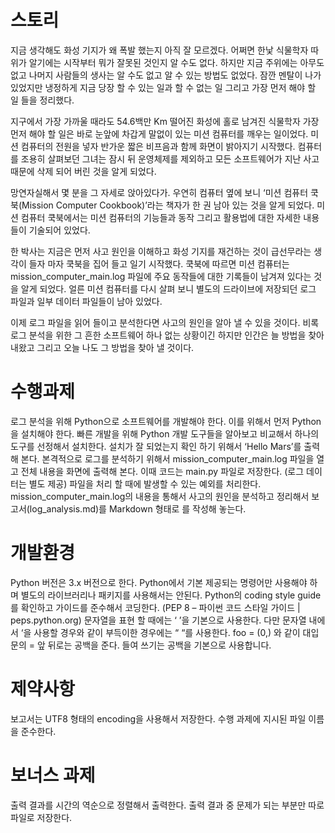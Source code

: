 # 스토리
지금 생각해도 화성 기지가 왜 폭발 했는지 아직 잘 모르겠다. 어쩌면 한낯 식물학자 따위가 알기에는 시작부터 뭐가 잘못된 것인지 알 수도 없다. 하지만 지금 주위에는 아무도 없고 나머지 사람들의 생사는 알 수도 없고 알 수 있는 방법도 없었다. 잠깐 멘탈이 나가 있었지만 냉정하게 지금 당장 할 수 있는 일과 할 수 없는 일 그리고 가장 먼저 해야 할 일 들을 정리했다.

지구에서 가장 가까울 때라도 54.6백만 Km 떨어진 화성에 홀로 남겨진 식물학자 가장 먼저 해야 할 일은 바로 눈앞에 차갑게 말없이 있는 미션 컴퓨터를 깨우는 일이었다. 미션 컴퓨터의 전원을 넣자 반가운 짧은 비프음과 함께 화면이 밝아지기 시작했다. 컴퓨터를 조용히 살펴보던 그녀는 잠시 뒤 운영체제를 제외하고 모든 소프트웨어가 지난 사고 때문에 삭제 되어 버린 것을 알게 되었다.

망연자실해서 몇 분을 그 자세로 앉아있다가. 우연히 컴퓨터 옆에 보니 ‘미션 컴퓨터 쿡북(Mission Computer Cookbook)’라는 책자가 한 권 남아 있는 것을 알게 되었다. 미션 컴퓨터 쿡북에서는 미션 컴퓨터의 기능들과 동작 그리고 활용법에 대한 자세한 내용들이 기술되어 있었다.

한 박사는 지금은 먼저 사고 원인을 이해하고 화성 기지를 재건하는 것이 급선무라는 생각이 들자 마자 쿡북을 집어 들고 일기 시작했다. 쿡북에 따르면 미션 컴퓨터는 mission_computer_main.log 파일에 주요 동작들에 대한 기록들이 남겨져 있다는 것을 알게 되었다. 얼른 미션 컴퓨터를 다시 살펴 보니 별도의 드라이브에 저장되던 로그 파일과 일부 데이터 파일들이 남아 있었다.

이제 로그 파일을 읽어 들이고 분석한다면 사고의 원인을 알아 낼 수 있을 것이다. 비록 로그 분석을 위한 그 흔한 소프트웨어 하나 없는 상황이긴 하지만 인간은 늘 방법을 찾아내왔고 그리고 오늘 나도 그 방법을 찾아 낼 것이다.

# 수행과제
로그 분석을 위해 Python으로 소프트웨어를 개발해야 한다. 이를 위해서 먼저 Python을 설치해야 한다.
빠른 개발을 위해 Python 개발 도구들을 알아보고 비교해서 하나의 도구를 선정해서 설치한다.
설치가 잘 되었는지 확인 하기 위해서 ‘Hello Mars’를 출력해 본다.
본격적으로 로그를 분석하기 위해서 mission_computer_main.log 파일을 열고 전체 내용을 화면에 출력해 본다. 이때 코드는 main.py 파일로 저장한다.
(로그 데이터는 별도 제공)
파일을 처리 할 때에 발생할 수 있는 예외를 처리한다.
mission_computer_main.log의 내용을 통해서 사고의 원인을 분석하고 정리해서 보고서(log_analysis.md)를 Markdown 형태로 를 작성해 놓는다.

# 개발환경
Python 버전은 3.x 버전으로 한다.
Python에서 기본 제공되는 명령어만 사용해야 하며 별도의 라이브러리나 패키지를 사용해서는 안된다.
Python의 coding style guide를 확인하고 가이드를 준수해서 코딩한다.
(PEP 8 – 파이썬 코드 스타일 가이드 | peps.python.org)
문자열을 표현 할 때에는 ‘ ’을 기본으로 사용한다. 다만 문자열 내에서 ‘을 사용할 경우와 같이 부득이한 경우에는 “ “를 사용한다.
foo = (0,) 와 같이 대입문의 = 앞 뒤로는 공백을 준다.
들여 쓰기는 공백을 기본으로 사용합니다.

# 제약사항
보고서는 UTF8 형태의 encoding을 사용해서 저장한다.
수행 과제에 지시된 파일 이름을 준수한다.

# 보너스 과제
출력 결과를 시간의 역순으로 정렬해서 출력한다.
출력 결과 중 문제가 되는 부분만 따로 파일로 저장한다.
